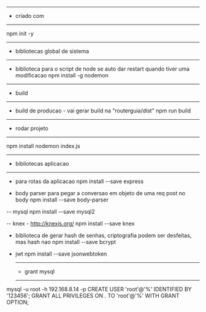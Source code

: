 --- ---------------------------------------------------
- criado com
--- ---------------------------------------------------
npm init -y

--- ---------------------------------------------------
- bibliotecas global de sistema
--- ---------------------------------------------------
- biblioteca para o script de node se auto dar restart quando tiver uma modificacao
 npm install -g nodemon 
 



 --- ---------------------------------------------------
 - build
 --- ---------------------------------------------------
- build de producao - vai gerar build na "routerguia/dist"
npm run build


 --- ---------------------------------------------------
 - rodar projeto
 --- ---------------------------------------------------
npm install
nodemon index.js

 --- ---------------------------------------------------
 - bibliotecas aplicacao
 --- ---------------------------------------------------


- para rotas da aplicacao
npm install --save express

- body parser para pegar a conversao em objeto de uma req post no body
npm install --save body-parser

-- mysql
npm install --save mysql2

-- knex - http://knexjs.org/
npm install --save knex

- biblioteca de gerar hash de senhas, criptografia podem ser desfeitas, mas hash nao
npm install --save bcrypt


- jwt
npm install --save jsonwebtoken
 
 
  --- ---------------------------------------------------
  - grant mysql
  --- ---------------------------------------------------
 mysql -u root -h 192.168.8.14 -p 
 CREATE USER 'root'@'%' IDENTIFIED BY '123456';
 GRANT ALL PRIVILEGES ON *.* TO 'root'@'%' WITH GRANT OPTION;

